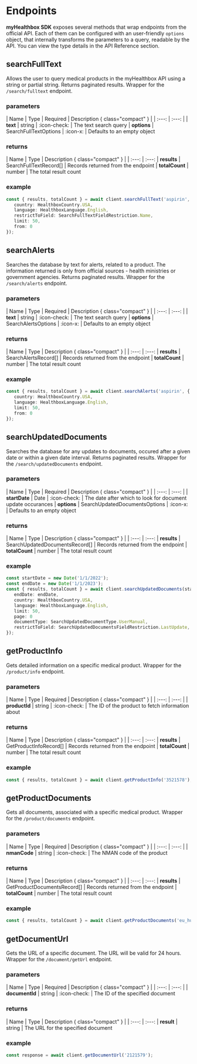 # Endpoints

**myHealthbox SDK** exposes several methods that wrap endpoints from the official API. Each of them can be configured with an user-friendly `options` object, that internally transforms the parameters to a query, readable by the API. You can view the type details in the API Reference section. 

## searchFullText

Allows the user to query medical products in the myHealthbox API using a string or partial string. Returns paginated results. Wrapper for the `/search/fulltext` endpoint.

### parameters
| Name | Type | Required | Description { class="compact" }
| | :---: | :---: |
| **text** | string | :icon-check: | The text search query
| **options** | SearchFullTextOptions | :icon-x: | Defaults to an empty object

### returns
| Name | Type | Description { class="compact" }
| | :---: | :---: 
| **results** | SearchFullTextRecord[] | Records returned from the endpoint
| **totalCount** | number | The total result count

### example
```ts
const { results, totalCount } = await client.searchFullText('aspirin', {
   country: HealthboxCountry.USA,
   language: HealthboxLanguage.English,
   restrictToField: SearchFullTextFieldRestriction.Name,
   limit: 50,
   from: 0
});
```

## searchAlerts

Searches the database by text for alerts, related to a product. The information returned is only from official sources - health ministries or government agencies. Returns paginated results. Wrapper for the `/search/alerts` endpoint.

### parameters
| Name | Type | Required | Description { class="compact" }
| | :---: | :---: |
| **text** | string | :icon-check: | The text search query
| **options** | SearchAlertsOptions | :icon-x: | Defaults to an empty object

### returns
| Name | Type | Description { class="compact" }
| | :---: | :---: 
| **results** | SearchAlertsRecord[] | Records returned from the endpoint
| **totalCount** | number | The total result count

### example
```ts
const { results, totalCount } = await client.searchAlerts('aspirin', {
   country: HealthboxCountry.USA,
   language: HealthboxLanguage.English,
   limit: 50,
   from: 0
});
```

## searchUpdatedDocuments

Searches the database for any updates to documents, occured after a given date or within a given date interval. Returns paginated results. Wrapper for the `/search/updatedDocuments` endpoint.

### parameters
| Name | Type | Required | Description { class="compact" }
| | :---: | :---: |
| **startDate** | Date | :icon-check: | The date after which to look for document update occurances
| **options** | SearchUpdatedDocumentsOptions | :icon-x: | Defaults to an empty object

### returns
| Name | Type | Description { class="compact" }
| | :---: | :---: 
| **results** | SearchUpdatedDocumentsRecord[] | Records returned from the endpoint
| **totalCount** | number | The total result count

### example
```ts
const startDate = new Date('1/1/2022');
const endDate = new Date('1/1/2023');
const { results, totalCount } = await client.searchUpdatedDocuments(startDate, {
   endDate: endDate,
   country: HealthboxCountry.USA,
   language: HealthboxLanguage.English,
   limit: 50,
   page: 0
   documentType: SearchUpdatedDocumentType.UserManual,
   restrictToField: SearchUpdatedDocumentsFieldRestriction.LastUpdate,
});
```

## getProductInfo

Gets detailed information on a specific medical product. Wrapper for the `/product/info` endpoint.

### parameters
| Name | Type | Required | Description { class="compact" }
| | :---: | :---: |
| **productId** | string | :icon-check: | The ID of the product to fetch information about

### returns
| Name | Type | Description { class="compact" }
| | :---: | :---: 
| **results** | GetProductInfoRecord[] | Records returned from the endpoint
| **totalCount** | number | The total result count

### example
```ts
const { results, totalCount } = await client.getProductInfo('3521578');
```

## getProductDocuments

Gets all documents, associated with a specific medical product. Wrapper for the `/product/documents` endpoint.

### parameters
| Name | Type | Required | Description { class="compact" }
| | :---: | :---: |
| **nmanCode** | string | :icon-check: | The NMAN code of the product

### returns
| Name | Type | Description { class="compact" }
| | :---: | :---: 
| **results** | GetProductDocumentsRecord[] | Records returned from the endpoint
| **totalCount** | number | The total result count

### example
```ts
const { results, totalCount } = await client.getProductDocuments('eu_hum_EMEA_H_C_000471');
```

## getDocumentUrl

Gets the URL of a specific document. The URL will be valid for 24 hours. Wrapper for the `/document/getUrl` endpoint.

### parameters
| Name | Type | Required | Description { class="compact" }
| | :---: | :---: |
| **documentId** | string | :icon-check: | The ID of the specified document

### returns
| Name | Type | Description { class="compact" }
| | :---: | :---: 
| **result** | string | The URL for the specified document

### example
```ts
const response = await client.getDocumentUrl('2121579');
```